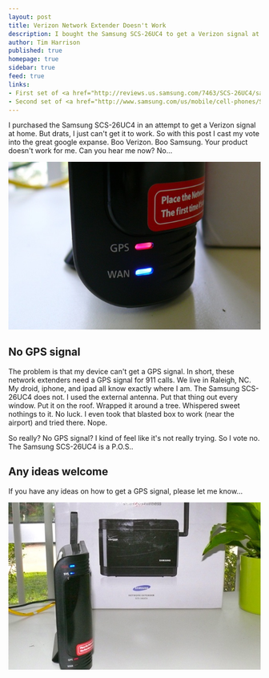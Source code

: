 ```yaml
---
layout: post
title: Verizon Network Extender Doesn't Work 
description: I bought the Samsung SCS-26UC4 to get a Verizon signal at home.  It doesn't work.
author: Tim Harrison
published: true
homepage: true
sidebar: true
feed: true
links:
- First set of <a href="http://reviews.us.samsung.com/7463/SCS-26UC4/samsung-verizon-network-extender-base-station-reviews/reviews.htm">Samsung SCS-26UC4 Reviews on Samsung site</a>
- Second set of <a href="http://www.samsung.com/us/mobile/cell-phones/SCS-26UC4-reviews">Samsung SCS-26UC4 Reviews on Samsung site</a>
---
```


I purchased the Samsung SCS-26UC4 in an attempt to get a Verizon signal at home.  But drats, I just can't get it to work.  So with this post I cast my vote into the great google expanse.  Boo Verizon.  Boo Samsung.  Your product doesn't work for me.  Can you hear me now?  No...

<img src="/images/verizon-net-extender/samsung-scs-26uc4-zoom.jpg" width="630" />

## No GPS signal

The problem is that my device can't get a GPS signal.  In short, these network extenders need a GPS signal for 911 calls.  We live in Raleigh, NC.  My droid, iphone, and ipad all know exactly where I am.  The Samsung SCS-26UC4 does not.  I used the external antenna.  Put that thing out every window.  Put it on the roof.  Wrapped it around a tree.  Whispered sweet nothings to it.  No luck.  I even took that blasted box to work (near the airport) and tried there.  Nope.

So really?  No GPS signal?  I kind of feel like it's not really trying. So I vote no. The Samsung SCS-26UC4 is a P.O.S..  

## Any ideas welcome

If you have any ideas on how to get a GPS signal, please let me know...

<img src="/images/verizon-net-extender/samsung-scs-26uc4.jpg" width="630" />
